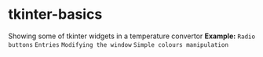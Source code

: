 # tkinter-basics
Showing some of tkinter widgets in a temperature convertor
**Example:**
`Radio buttons`
`Entries`
`Modifying the window`
`Simple colours manipulation`
